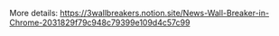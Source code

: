 More details: https://3wallbreakers.notion.site/News-Wall-Breaker-in-Chrome-2031829f79c948c79399e109d4c57c99
